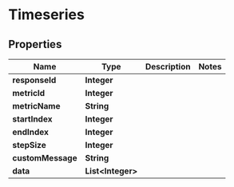 
# Timeseries

## Properties
Name | Type | Description | Notes
------------ | ------------- | ------------- | -------------
**responseId** | **Integer** |  | 
**metricId** | **Integer** |  | 
**metricName** | **String** |  | 
**startIndex** | **Integer** |  | 
**endIndex** | **Integer** |  | 
**stepSize** | **Integer** |  | 
**customMessage** | **String** |  | 
**data** | **List&lt;Integer&gt;** |  | 



